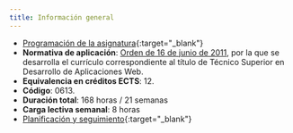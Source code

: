 ```yaml
---
title: Información general
---
```


- [Programación de la asignatura](assets/INF-2DAW-DWESE-C22-23.pdf){:target="_blank"}
- **Normativa de aplicación**: [Orden de 16 de junio de
  2011](http://www.juntadeandalucia.es/boja/2011/149/23), por la que se
  desarrolla el currículo correspondiente al título de Técnico Superior en
  Desarrollo de Aplicaciones Web.
- **Equivalencia en créditos ECTS**: 12.
- **Código**: 0613.
- **Duración total**: 168 horas / 21 semanas
- **Carga lectiva semanal**: 8 horas
- [Planificación y seguimiento](https://checkvist.com/checklists/844345){:target="_blank"}
